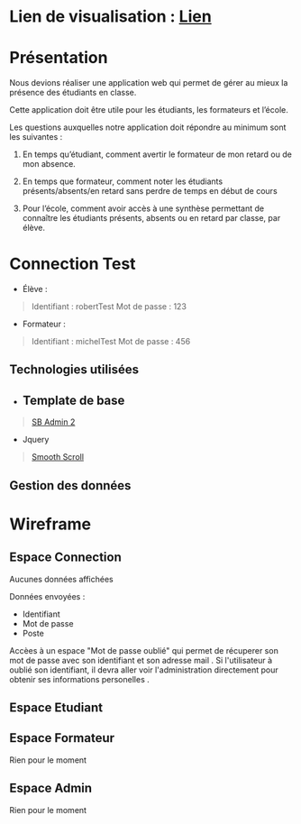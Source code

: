 # Lien de visualisation : [Lien](https://portfolio-bastien-chantrel.000webhostapp.com/index.html)


# Présentation

Nous devions réaliser une application web qui permet de gérer au mieux la présence des étudiants en classe.

Cette application doit être utile pour les étudiants, les formateurs et l’école.

Les questions auxquelles notre application doit répondre au minimum sont les suivantes :

1. En temps qu’étudiant, comment avertir le formateur de mon retard ou de mon absence.

2. En temps que formateur, comment noter les étudiants présents/absents/en retard sans perdre de temps en début de cours

3. Pour l’école, comment avoir accès à une synthèse permettant de connaître les étudiants présents, absents ou en retard par classe, par élève.


# Connection Test

- Élève : 
> Identifiant : robertTest
> Mot de passe : 123

- Formateur : 
> Identifiant : michelTest
> Mot de passe : 456


## Technologies utilisées

- ## Template de base 

> [SB Admin 2](https://github.com/BlackrockDigital/startbootstrap-sb-admin-2)


- Jquery
> [Smooth Scroll](https://www.design-fluide.com/17-11-2013/un-defilement-anime-smooth-scroll-en-jquery-sans-plugin/)

## Gestion des données




# Wireframe

## Espace Connection

Aucunes données affichées 

Données envoyées :

- Identifiant
- Mot de passe
- Poste 

Accèes à un espace "Mot de passe oublié" qui permet de récuperer son mot de passe avec son identifiant et son adresse mail .
Si l'utilisateur à oublié son identifiant, il devra aller voir l'administration directement pour obtenir ses informations personelles .



## Espace Etudiant


<!-- L'élève aura accèes a toutes ses informations sur une seule page .
Cete page est "Mobile Friendly" pour faciliter la visibilité auprès des élèves qui pourront consulter ses informations via leurs téléphones .

Données affichées :

- Eleve -> Nom
- Eleve -> Prenom
- Eleve -> Classe
- Classe -> Statut

Données envoyées :

// Prévenir formateur
- Eleve -> Nom
- Eleve -> Prenom
- Eleve -> Classe
- Eleve -> Formateur
- Eleve -> Justificatif

// Justifier absence
- Eleve -> Nom
- Eleve -> Prenom
- Eleve -> Classe
- Eleve -> Abscence
- Eleve -> Message
- Eleve -> Justificatif -->

## Espace Formateur

Rien pour le moment

## Espace Admin

Rien pour le moment